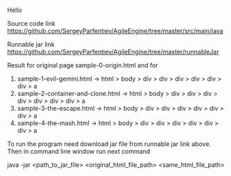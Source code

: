Hello

Source code link https://github.com/SergeyParfentiev/AgileEngine/tree/master/src/main/java

Runnable jar link https://github.com/SergeyParfentiev/AgileEngine/tree/master/runnableJar

Result for original page sample-0-origin.html and for
1. sample-1-evil-gemini.html -> html > body > div > div > div > div > div > div > a
2. sample-2-container-and-clone.html -> html > body > div > div > div > div > div > div > div > a
3. sample-3-the-escape.html -> html > body > div > div > div > div > div > div > a
4. sample-4-the-mash.html -> html > body > div > div > div > div > div > div > a

To run the program need download jar file from runnable jar link above. Then in command line window run next command

java -jar <path_to_jar_file> <original_html_file_path> <same_html_file_path>
